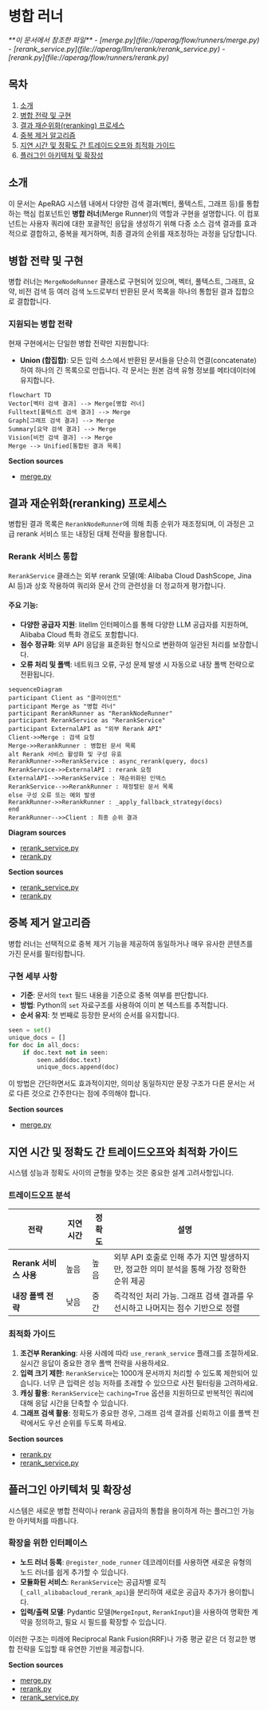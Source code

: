 # 병합 러너

<cite>
**이 문서에서 참조한 파일**
- [merge.py](file://aperag/flow/runners/merge.py)
- [rerank_service.py](file://aperag/llm/rerank/rerank_service.py)
- [rerank.py](file://aperag/flow/runners/rerank.py)
</cite>

## 목차
1. [소개](#소개)
2. [병합 전략 및 구현](#병합-전략-및-구현)
3. [결과 재순위화(reranking) 프로세스](#결과-재순위화reranking-프로세스)
4. [중복 제거 알고리즘](#중복-제거-알고리즘)
5. [지연 시간 및 정확도 간 트레이드오프와 최적화 가이드](#지연-시간-및-정확도-간-트레이드오프와-최적화-가이드)
6. [플러그인 아키텍처 및 확장성](#플러그인-아키텍처-및-확장성)

## 소개

이 문서는 ApeRAG 시스템 내에서 다양한 검색 결과(벡터, 풀텍스트, 그래프 등)를 통합하는 핵심 컴포넌트인 **병합 러너**(Merge Runner)의 역할과 구현을 설명합니다. 이 컴포넌트는 사용자 쿼리에 대한 포괄적인 응답을 생성하기 위해 다중 소스 검색 결과를 효과적으로 결합하고, 중복을 제거하며, 최종 결과의 순위를 재조정하는 과정을 담당합니다.

## 병합 전략 및 구현

병합 러너는 `MergeNodeRunner` 클래스로 구현되어 있으며, 벡터, 풀텍스트, 그래프, 요약, 비전 검색 등 여러 검색 노드로부터 반환된 문서 목록을 하나의 통합된 결과 집합으로 결합합니다.

### 지원되는 병합 전략

현재 구현에서는 단일한 병합 전략만 지원합니다:

- **Union (합집합)**: 모든 입력 소스에서 반환된 문서들을 단순히 연결(concatenate)하여 하나의 긴 목록으로 만듭니다. 각 문서는 원본 검색 유형 정보를 메타데이터에 유지합니다.

```mermaid
flowchart TD
Vector[벡터 검색 결과] --> Merge[병합 러너]
Fulltext[풀텍스트 검색 결과] --> Merge
Graph[그래프 검색 결과] --> Merge
Summary[요약 검색 결과] --> Merge
Vision[비전 검색 결과] --> Merge
Merge --> Unified[통합된 결과 목록]
```

**Section sources**
- [merge.py](file://aperag/flow/runners/merge.py#L45-L76)

## 결과 재순위화(reranking) 프로세스

병합된 결과 목록은 `RerankNodeRunner`에 의해 최종 순위가 재조정되며, 이 과정은 고급 rerank 서비스 또는 내장된 대체 전략을 활용합니다.

### Rerank 서비스 통합

`RerankService` 클래스는 외부 rerank 모델(예: Alibaba Cloud DashScope, Jina AI 등)과 상호 작용하여 쿼리와 문서 간의 관련성을 더 정교하게 평가합니다.

#### 주요 기능:
- **다양한 공급자 지원**: litellm 인터페이스를 통해 다양한 LLM 공급자를 지원하며, Alibaba Cloud 특화 경로도 포함합니다.
- **점수 정규화**: 외부 API 응답을 표준화된 형식으로 변환하여 일관된 처리를 보장합니다.
- **오류 처리 및 폴백**: 네트워크 오류, 구성 문제 발생 시 자동으로 내장 폴백 전략으로 전환됩니다.

```mermaid
sequenceDiagram
participant Client as "클라이언트"
participant Merge as "병합 러너"
participant RerankRunner as "RerankNodeRunner"
participant RerankService as "RerankService"
participant ExternalAPI as "외부 Rerank API"
Client->>Merge : 검색 요청
Merge->>RerankRunner : 병합된 문서 목록
alt Rerank 서비스 활성화 및 구성 유효
RerankRunner->>RerankService : async_rerank(query, docs)
RerankService->>ExternalAPI : rerank 요청
ExternalAPI-->>RerankService : 재순위화된 인덱스
RerankService-->>RerankRunner : 재정렬된 문서 목록
else 구성 오류 또는 예외 발생
RerankRunner->>RerankRunner : _apply_fallback_strategy(docs)
end
RerankRunner-->>Client : 최종 순위 결과
```

**Diagram sources**
- [rerank_service.py](file://aperag/llm/rerank/rerank_service.py#L32-L243)
- [rerank.py](file://aperag/flow/runners/rerank.py#L51-L195)

**Section sources**
- [rerank_service.py](file://aperag/llm/rerank/rerank_service.py#L32-L243)
- [rerank.py](file://aperag/flow/runners/rerank.py#L51-L195)

## 중복 제거 알고리즘

병합 러너는 선택적으로 중복 제거 기능을 제공하여 동일하거나 매우 유사한 콘텐츠를 가진 문서를 필터링합니다.

### 구현 세부 사항

- **기준**: 문서의 `text` 필드 내용을 기준으로 중복 여부를 판단합니다.
- **방법**: Python의 `set` 자료구조를 사용하여 이미 본 텍스트를 추적합니다.
- **순서 유지**: 첫 번째로 등장한 문서의 순서를 유지합니다.

```python
seen = set()
unique_docs = []
for doc in all_docs:
    if doc.text not in seen:
        seen.add(doc.text)
        unique_docs.append(doc)
```

이 방법은 간단하면서도 효과적이지만, 의미상 동일하지만 문장 구조가 다른 문서는 서로 다른 것으로 간주한다는 점에 주의해야 합니다.

**Section sources**
- [merge.py](file://aperag/flow/runners/merge.py#L60-L70)

## 지연 시간 및 정확도 간 트레이드오프와 최적화 가이드

시스템 성능과 정확도 사이의 균형을 맞추는 것은 중요한 설계 고려사항입니다.

### 트레이드오프 분석

| 전략 | 지연 시간 | 정확도 | 설명 |
|------|----------|--------|------|
| **Rerank 서비스 사용** | 높음 | 높음 | 외부 API 호출로 인해 추가 지연 발생하지만, 정교한 의미 분석을 통해 가장 정확한 순위 제공 |
| **내장 폴백 전략** | 낮음 | 중간 | 즉각적인 처리 가능. 그래프 검색 결과를 우선시하고 나머지는 점수 기반으로 정렬 |

### 최적화 가이드

1. **조건부 Reranking**: 사용 사례에 따라 `use_rerank_service` 플래그를 조절하세요. 실시간 응답이 중요한 경우 폴백 전략을 사용하세요.
2. **입력 크기 제한**: `RerankService`는 1000개 문서까지 처리할 수 있도록 제한되어 있습니다. 너무 큰 입력은 성능 저하를 초래할 수 있으므로 사전 필터링을 고려하세요.
3. **캐싱 활용**: `RerankService`는 `caching=True` 옵션을 지원하므로 반복적인 쿼리에 대해 응답 시간을 단축할 수 있습니다.
4. **그래프 검색 활용**: 정확도가 중요한 경우, 그래프 검색 결과를 신뢰하고 이를 폴백 전략에서도 우선 순위를 두도록 하세요.

**Section sources**
- [rerank.py](file://aperag/flow/runners/rerank.py#L51-L195)
- [rerank_service.py](file://aperag/llm/rerank/rerank_service.py#L43-L76)

## 플러그인 아키텍처 및 확장성

시스템은 새로운 병합 전략이나 rerank 공급자의 통합을 용이하게 하는 플러그인 가능한 아키텍처를 따릅니다.

### 확장을 위한 인터페이스

- **노드 러너 등록**: `@register_node_runner` 데코레이터를 사용하면 새로운 유형의 노드 러너를 쉽게 추가할 수 있습니다.
- **모듈화된 서비스**: `RerankService`는 공급자별 로직(`_call_alibabacloud_rerank_api`)을 분리하여 새로운 공급자 추가가 용이합니다.
- **입력/출력 모델**: Pydantic 모델(`MergeInput`, `RerankInput`)을 사용하여 명확한 계약을 정의하고, 필요 시 필드를 확장할 수 있습니다.

이러한 구조는 미래에 Reciprocal Rank Fusion(RRF)나 가중 평균 같은 더 정교한 병합 전략을 도입할 때 유연한 기반을 제공합니다.

**Section sources**
- [merge.py](file://aperag/flow/runners/merge.py#L23-L42)
- [rerank.py](file://aperag/flow/runners/rerank.py#L34-L50)
- [rerank_service.py](file://aperag/llm/rerank/rerank_service.py#L32-L42)